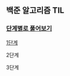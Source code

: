 ## 백준 알고리즘 TIL

### [단계별로 풀어보기](https://www.acmicpc.net/step)

[1단계](https://clever-tellurium-50a.notion.site/1-2274860984ca4c199ec9f28f3943d33d)

2단계

3단계
